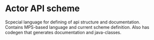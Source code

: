 # Actor API scheme

Scpecial language for defining of api structure and documentation. 
Contains MPS-based language and current scheme definition. Also has codegen that generates documentation and java-classes.
